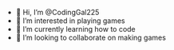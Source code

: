 - 👋 Hi, I’m @CodingGal225
- 👀 I’m interested in playing games
- 🌱 I’m currently learning how to code
- 💞️ I’m looking to collaborate on making games


<!---
CodingGal225/CodingGal225 is a ✨ special ✨ repository because its `README.md` (this file) appears on your GitHub profile.
You can click the Preview link to take a look at your changes.
--->
